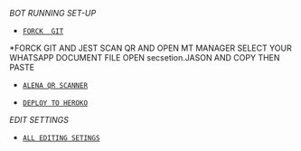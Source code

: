    *BOT RUNNING SET-UP*
* [`FORCK  GIT`](https://github.com/Afx-Abu/Alena-MD/fork)

 *FORCK GIT AND JEST SCAN QR AND OPEN MT MANAGER SELECT YOUR WHATSAPP DOCUMENT FILE OPEN secsetion.JASON AND COPY THEN PASTE 
* [`ALENA QR SCANNER`](https://replit.com/@Afx-Abu/ABU-MD-QR?outputonly=1&lite=1)

* [`DEPLOY TO HEROKO`](https://heroku.com/deploy?template=https://github.com/Afx-Abu/Alena-MD)

*EDIT SETTINGS*
* [`ALL EDITING SETINGS`](://github.com/Afx-Abu/Alena-MD/edit/Jsl-Beta/settings.js)
